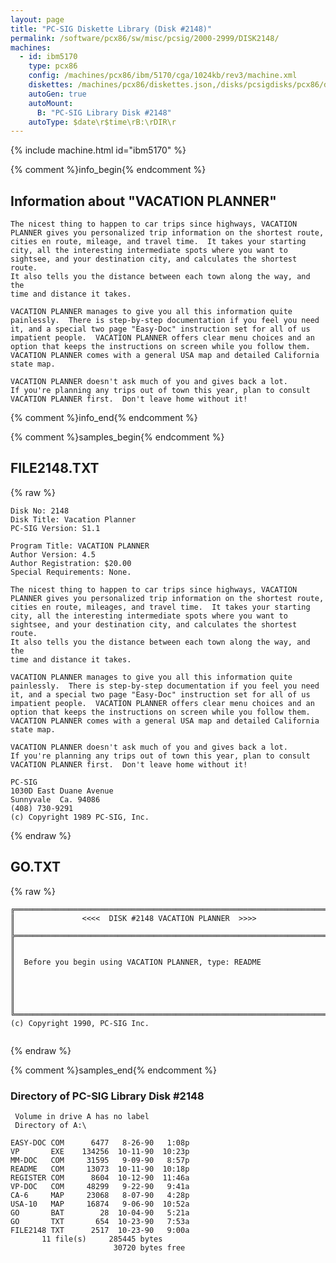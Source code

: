 ```yaml
---
layout: page
title: "PC-SIG Diskette Library (Disk #2148)"
permalink: /software/pcx86/sw/misc/pcsig/2000-2999/DISK2148/
machines:
  - id: ibm5170
    type: pcx86
    config: /machines/pcx86/ibm/5170/cga/1024kb/rev3/machine.xml
    diskettes: /machines/pcx86/diskettes.json,/disks/pcsigdisks/pcx86/diskettes.json
    autoGen: true
    autoMount:
      B: "PC-SIG Library Disk #2148"
    autoType: $date\r$time\rB:\rDIR\r
---
```


{% include machine.html id="ibm5170" %}

{% comment %}info_begin{% endcomment %}

## Information about "VACATION PLANNER"

    The nicest thing to happen to car trips since highways, VACATION
    PLANNER gives you personalized trip information on the shortest route,
    cities en route, mileage, and travel time.  It takes your starting
    city, all the interesting intermediate spots where you want to
    sightsee, and your destination city, and calculates the shortest route.
    It also tells you the distance between each town along the way, and the
    time and distance it takes.
    
    VACATION PLANNER manages to give you all this information quite
    painlessly.  There is step-by-step documentation if you feel you need
    it, and a special two page "Easy-Doc" instruction set for all of us
    impatient people.  VACATION PLANNER offers clear menu choices and an
    option that keeps the instructions on screen while you follow them.
    VACATION PLANNER comes with a general USA map and detailed California
    state map.
    
    VACATION PLANNER doesn't ask much of you and gives back a lot.
    If you're planning any trips out of town this year, plan to consult
    VACATION PLANNER first.  Don't leave home without it!
{% comment %}info_end{% endcomment %}

{% comment %}samples_begin{% endcomment %}

## FILE2148.TXT

{% raw %}
```
Disk No: 2148                                                           
Disk Title: Vacation Planner                                            
PC-SIG Version: S1.1                                                    
                                                                        
Program Title: VACATION PLANNER                                         
Author Version: 4.5                                                     
Author Registration: $20.00                                             
Special Requirements: None.                                             
                                                                        
The nicest thing to happen to car trips since highways, VACATION        
PLANNER gives you personalized trip information on the shortest route,  
cities en route, mileages, and travel time.  It takes your starting     
city, all the interesting intermediate spots where you want to          
sightsee, and your destination city, and calculates the shortest route. 
It also tells you the distance between each town along the way, and the 
time and distance it takes.                                             
                                                                        
VACATION PLANNER manages to give you all this information quite         
painlessly.  There is step-by-step documentation if you feel you need   
it, and a special two page "Easy-Doc" instruction set for all of us     
impatient people.  VACATION PLANNER offers clear menu choices and an    
option that keeps the instructions on screen while you follow them.     
VACATION PLANNER comes with a general USA map and detailed California   
state map.                                                              
                                                                        
VACATION PLANNER doesn't ask much of you and gives back a lot.          
If you're planning any trips out of town this year, plan to consult     
VACATION PLANNER first.  Don't leave home without it!                   
                                                                        
PC-SIG                                                                  
1030D East Duane Avenue                                                 
Sunnyvale  Ca. 94086                                                    
(408) 730-9291                                                          
(c) Copyright 1989 PC-SIG, Inc.                                         
```
{% endraw %}

## GO.TXT

{% raw %}
```
╔═════════════════════════════════════════════════════════════════════════╗
║               <<<<  DISK #2148 VACATION PLANNER  >>>>                   ║
╠═════════════════════════════════════════════════════════════════════════╣
║                                                                         ║
║  Before you begin using VACATION PLANNER, type: README                  ║
║                                                                         ║
║                                                                         ║
╚═════════════════════════════════════════════════════════════════════════╝
(c) Copyright 1990, PC-SIG Inc.


```
{% endraw %}

{% comment %}samples_end{% endcomment %}

### Directory of PC-SIG Library Disk #2148

     Volume in drive A has no label
     Directory of A:\

    EASY-DOC COM      6477   8-26-90   1:08p
    VP       EXE    134256  10-11-90  10:23p
    MM-DOC   COM     31595   9-09-90   8:57p
    README   COM     13073  10-11-90  10:18p
    REGISTER COM      8604  10-12-90  11:46a
    VP-DOC   COM     48299   9-22-90   9:41a
    CA-6     MAP     23068   8-07-90   4:28p
    USA-10   MAP     16874   9-06-90  10:52a
    GO       BAT        28  10-04-90   5:21a
    GO       TXT       654  10-23-90   7:53a
    FILE2148 TXT      2517  10-23-90   9:00a
           11 file(s)     285445 bytes
                           30720 bytes free

